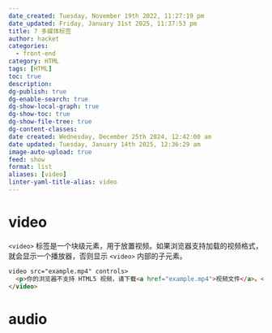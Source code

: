 ```yaml
---
date_created: Tuesday, November 19th 2022, 11:27:19 pm
date_updated: Friday, January 31st 2025, 11:37:53 pm
title: 7 多媒体标签
author: hacket
categories:
  - front-end
category: HTML
tags: [HTML]
toc: true
description: 
dg-publish: true
dg-enable-search: true
dg-show-local-graph: true
dg-show-toc: true
dg-show-file-tree: true
dg-content-classes: 
date created: Wednesday, December 25th 2024, 12:42:00 am
date updated: Tuesday, January 14th 2025, 12:36:29 am
image-auto-upload: true
feed: show
format: list
aliases: [video]
linter-yaml-title-alias: video
---
```


# video

`<video>` 标签是一个块级元素，用于放置视频。如果浏览器支持加载的视频格式，就会显示一个播放器，否则显示 `<video>` 内部的子元素。

```html
video src="example.mp4" controls>
  <p>你的浏览器不支持 HTML5 视频，请下载<a href="example.mp4">视频文件</a>。</p>
</video>
```

# audio
